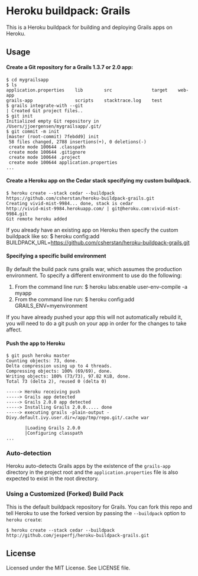 # Heroku buildpack: Grails

This is a Heroku buildpack for building and deploying Grails apps on Heroku.

## Usage

#### Create a Git repository for a Grails 1.3.7 or 2.0 app:

    $ cd mygrailsapp
    $ ls
    application.properties    lib        src               target    web-app
    grails-app                scripts    stacktrace.log    test
    $ grails integrate-with --git
    | Created Git project files..
    $ git init
    Initialized empty Git repository in /Users/jjoergensen/mygrailsapp/.git/
    $ git commit -m init
    [master (root-commit) 7febdd9] init
     58 files changed, 2788 insertions(+), 0 deletions(-)
     create mode 100644 .classpath
     create mode 100644 .gitignore
     create mode 100644 .project
     create mode 100644 application.properties
    ...
    
#### Create a Heroku app on the Cedar stack specifying my custom buildpack.

    $ heroku create --stack cedar --buildpack https://github.com/csherstan/heroku-buildpack-grails.git
    Creating vivid-mist-9984... done, stack is cedar
    http://vivid-mist-9984.herokuapp.com/ | git@heroku.com:vivid-mist-9984.git
    Git remote heroku added
    
If you already have an existing app on Heroku then specify the custom buildpack like so:
	$ heroku config:add BUILDPACK_URL=https://github.com/csherstan/heroku-buildpack-grails.git
    
#### Specifying a specific build environment

By default the build pack runs grails war, which assumes the production environment. To specify a different environment to use do the following:
1. From the command line run: 
	$ heroku labs:enable user-env-compile -a myapp
2. From the command line run: 
	$ heroku config:add GRAILS_ENV=myenvironment

If you have already pushed your app this will not automatically rebuild it, you will need to do a git push on your app in order for the changes to take affect.    

#### Push the app to Heroku

    $ git push heroku master
    Counting objects: 73, done.
    Delta compression using up to 4 threads.
    Compressing objects: 100% (69/69), done.
    Writing objects: 100% (73/73), 97.82 KiB, done.
    Total 73 (delta 2), reused 0 (delta 0)

    -----> Heroku receiving push
    -----> Grails app detected
    -----> Grails 2.0.0 app detected
    -----> Installing Grails 2.0.0..... done
    -----> executing grails -plain-output -Divy.default.ivy.user.dir=/app/tmp/repo.git/.cache war

           |Loading Grails 2.0.0
           |Configuring classpath
    ...
    

### Auto-detection

Heroku auto-detects Grails apps by the existence of the `grails-app` directory in the project root and the `application.properties`  file is also expected to exist in the root directory.

### Using a Customized (Forked) Build Pack

This is the default buildpack repository for Grails. You can fork this repo and tell Heroku to use the forked version by passing the `--buildpack` option to `heroku create`:

    $ heroku create --stack cedar --buildpack http://github.com/jesperfj/heroku-buildpack-grails.git

## License

Licensed under the MIT License. See LICENSE file.
